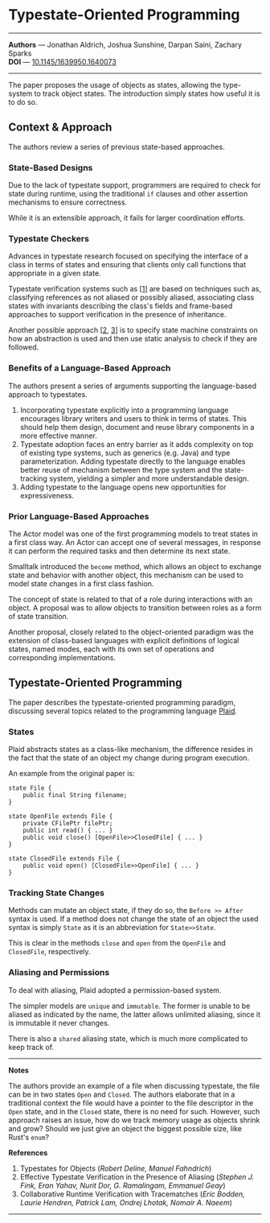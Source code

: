 # Typestate-Oriented Programming

---

**Authors** — Jonathan Aldrich, Joshua Sunshine, Darpan Saini, Zachary Sparks\
**DOI** — [10.1145/1639950.1640073](https://doi.org/10.1145/1639950.1640073)

---

The paper proposes the usage of objects as states,
allowing the type-system to track object states.
The introduction simply states how useful it is to do so.

## Context & Approach

The authors review a series of previous state-based approaches.

### State-Based Designs

Due to the lack of typestate support,
programmers are required to check for state during runtime,
using the traditional `if` clauses and other assertion mechanisms to ensure correctness.

While it is an extensible approach, it fails for larger coordination efforts.

### Typestate Checkers

Advances in typestate research focused on specifying the interface of a class in terms of states and
ensuring that clients only call functions that appropriate in a given state.

Typestate verification systems such as [[1](#1)] are based on techniques such as,
classifying references as not aliased or possibly aliased,
associating class states with invariants describing the class's fields and
frame-based approaches to support verification in the presence of inheritance.

Another possible approach [[2](#2), [3](#3)] is to specify state machine constraints on how an abstraction is used
and then use static analysis to check if they are followed.

### Benefits of a Language-Based Approach

The authors present a series of arguments supporting the language-based approach to typestates.

1. Incorporating typestate explicitly into a programming language encourages library writers and users to think in terms of states.
    This should help them design, document and reuse library components in a more effective manner.
2. Typestate adoption faces an entry barrier as it adds complexity on top of existing type systems,
    such as generics (e.g. Java) and type parameterization.
    Adding typestate directly to the language enables better reuse of mechanism between the type system and the state-tracking system, yielding a simpler and more understandable design.
3. Adding typestate to the language opens new opportunities for expressiveness.

### Prior Language-Based Approaches

The Actor model was one of the first programming models to treat states in a first class way.
An Actor can accept one of several messages,
in response it can perform the required tasks and then determine its next state.

Smalltalk introduced the `become` method,
which allows an object to exchange state and behavior with another object,
this mechanism can be used to model state changes in a first class fashion.

The concept of state is related to that of a role during interactions with an object.
A proposal was to allow objects to transition between roles as a form of state transition.

Another proposal, closely related to the object-oriented paradigm was the extension of class-based languages with explicit definitions of logical states, named modes, each with its own set of operations and corresponding implementations.

## Typestate-Oriented Programming

The paper describes the typestate-oriented programming paradigm,
discussing several topics related to the programming language [Plaid](https://plaid-lang.org).

### States

Plaid abstracts states as a class-like mechanism,
the difference resides in the fact that the state of an object my change during program execution.

An example from the original paper is:

```
state File {
    public final String filename;
}

state OpenFile extends File {
    private CFilePtr filePtr;
    public int read() { ... }
    public void close() [OpenFile>>ClosedFile] { ... }
}

state ClosedFile extends File {
    public void open() [ClosedFile>>OpenFile] { ... }
}
```

### Tracking State Changes

Methods can mutate an object state, if they do so, the `Before >> After` syntax is used.
If a method does not change the state of an object the used syntax is simply `State` as it is an abbreviation for `State>>State`.

This is clear in the methods `close` and `open` from the `OpenFile` and `ClosedFile`, respectively.

### Aliasing and Permissions

To deal with aliasing, Plaid adopted a permission-based system.

The simpler models are `unique` and `immutable`.
The former is unable to be aliased as indicated by the name,
the latter allows unlimited aliasing, since it is immutable it never changes.

There is also a `shared` aliasing state, which is much more complicated to keep track of.


---

**Notes**

The authors provide an example of a file when discussing typestate,
the file can be in two states `Open` and `Closed`.
The authors elaborate that in a traditional context the file would have a pointer to the file descriptor in the `Open` state, and in the `Closed` state, there is no need for such.
However, such approach raises an issue, how do we track memory usage as objects shrink and grow?
Should we just give an object the biggest possible size, like Rust's `enum`?

**References**

1. <span id="1">Typestates for Objects (*Robert Deline, Manuel Fahndrich*)</span>
2. <span id="2">Effective Typestate Verification in the Presence of Aliasing (*Stephen J. Fink, Eran Yahav, Nurit Dor, G. Ramalingam, Emmanuel Geay*)</span>
3. <span id="3">Collaborative Runtime Verification with Tracematches (*Eric Bodden, Laurie Hendren, Patrick Lam, Ondrej Lhotak, Nomair A. Naeem*)</span>

---

